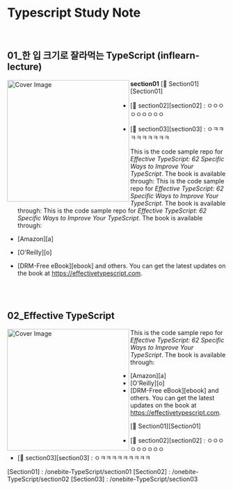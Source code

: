 # Typescript Study Note

<br>

## 01\_한 입 크기로 잘라먹는 TypeScript (inflearn-lecture)

<img src="https://github.com/thdud2262/study-typescript/assets/85012454/6b5f734e-bbf6-4892-b0ce-18e5c9e50ef4" width="280" title="Cover Image" align="left">

**section01**
[:memo: Section01][Section01]

- [:memo: section02][section02] : ㅇㅇㅇㅇㅇㅇㅇㅇㅇ
- [:memo: section03][section03] : ㅇㅋㅋㅋㅋㅋㅋㅋㅋㅋ

  This is the code sample repo for _Effective TypeScript: 62 Specific Ways to Improve Your TypeScript_. The book is available through:
  This is the code sample repo for _Effective TypeScript: 62 Specific Ways to Improve Your TypeScript_. The book is available through:
  This is the code sample repo for _Effective TypeScript: 62 Specific Ways to Improve Your TypeScript_. The book is available through:

- [Amazon][a]
- [O'Reilly][o]
- [DRM-Free eBook][ebook]
  and others.
  You can get the latest updates on the book at <https://effectivetypescript.com>.

<br>
<br>

## 02_Effective TypeScript

<img src="https://github.com/thdud2262/study-typescript/assets/85012454/531b6998-533b-45b2-a52a-50881c6b4ed8" width="280" title="Cover Image" align="left">

This is the code sample repo for _Effective TypeScript: 62 Specific Ways to Improve Your TypeScript_. The book is available through:

- [Amazon][a]
- [O'Reilly][o]
- [DRM-Free eBook][ebook]
  and others.
  You can get the latest updates on the book at <https://effectivetypescript.com>.

[:memo: Section01][Section01]

- [:memo: section02][section02] : ㅇㅇㅇㅇㅇㅇㅇㅇㅇ
- [:memo: section03][section03] : ㅇㅋㅋㅋㅋㅋㅋㅋㅋㅋ

<!-- 한입 TypeScript -->

[Section01] : /onebite-TypeScript/section01
[Section02] : /onebite-TypeScript/section02
[Section03] : /onebite-TypeScript/section03
